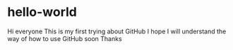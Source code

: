 # hello-world
Hi everyone
This is my first trying about GitHub
I hope I will understand the way of how to use GitHub soon
Thanks 

